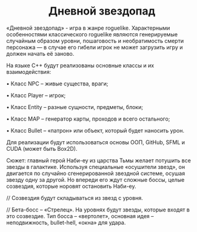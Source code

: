 <h1 align="center">Дневной звездопад </h1>
«Дневной звездопад» - игра в жанре roguelike. Характерными особенностями классического roguelike являются генерируемые случайным образом уровни, пошаговость и необратимость смерти персонажа — в случае его гибели игрок не может загрузить игру и должен начать её заново.

На языке С++ будут реализованы основные классы и их взаимодействия:

•	Класс NPC – живые существа, враги;

•	Класс Player – игрок;

•	Класс Entity – разные сущности, предметы, блоки;

•	Класс MAP – генератор карты, проходов и всего остального;

•	Класс Bullet – «патрон» или объект, который будет наносить урон.

Для реализации будут использоваться основы ООП, GitHub, SFML и CUDA (может быть Box2D). 

Сюжет: главный герой Наби-еу из царства Тьмы желает потушить все звезды в галактике. Используя специальные «осушители звезд», он двигается по случайно сгенерированной звездной системе, осушая звезду одну за другой. Но впереди его ждут сложные боссы, целые созвездия, которые норовят остановить Наби-еу.
	
// Созвездия будут складываться из звезд с уровня.

// Бета-босс – «Стрелец». На уровнях будут звезды, которые входят в это созвездие. Тип босса – «вертолет», основная идея – неподвижность, bullet-hell, «окна» для удара.
